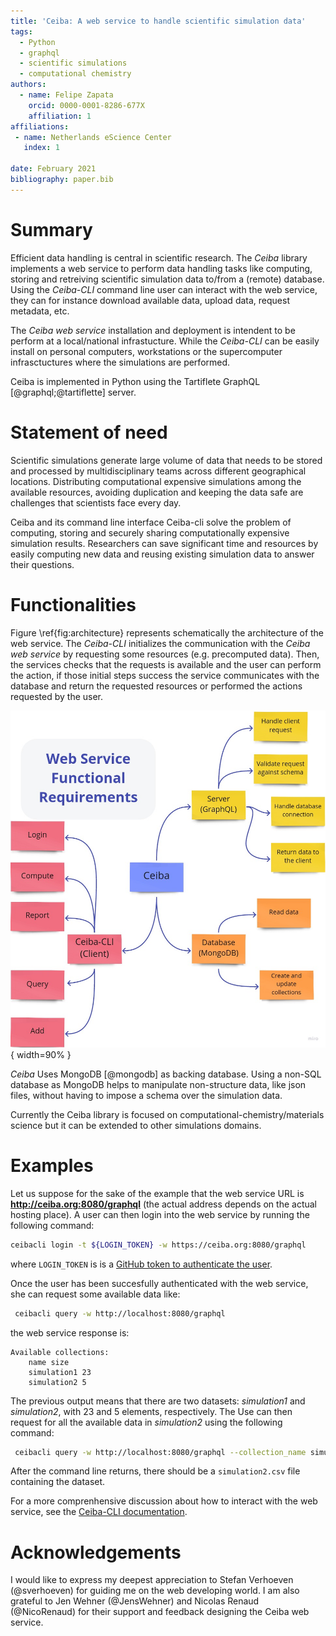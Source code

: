 ```yaml
---
title: 'Ceiba: A web service to handle scientific simulation data'
tags:
  - Python
  - graphql
  - scientific simulations
  - computational chemistry
authors:
  - name: Felipe Zapata
    orcid: 0000-0001-8286-677X
    affiliation: 1
affiliations:
 - name: Netherlands eScience Center
   index: 1

date: February 2021
bibliography: paper.bib
---
```


# Summary
Efficient data handling is central in scientific research. The *Ceiba* library implements
a web service to perform data handling tasks like computing, storing and retreiving scientific simulation data
to/from a (remote) database.
Using  the *Ceiba-CLI* command line user can interact with the web service, they can for instance download available
data, upload data, request metadata, etc.

The *Ceiba web service* installation and deployment is intendent to be perform at a local/national infrastucture.
While the *Ceiba-CLI* can be easily install on personal computers, workstations or the supercomputer infrasctuctures
where the simulations are performed.

Ceiba is implemented in Python using the Tartiflete GraphQL [@graphql;@tartiflette] server.

# Statement of need
Scientific simulations generate large volume of data that needs to be stored and processed
by multidisciplinary teams across different geographical locations. Distributing
computational expensive simulations among the available resources, avoiding duplication
and keeping the data safe are challenges that scientists face every day.

Ceiba and its command line interface Ceiba-cli solve the problem of computing,
storing and securely sharing computationally expensive simulation results. Researchers
can save significant time and resources by easily computing new data and reusing existing
simulation data to answer their questions.


# Functionalities
Figure \ref{fig:architecture} represents schematically the architecture of the web service.
The *Ceiba-CLI* initializes the communication with the *Ceiba web service* by requesting some resources
(e.g. precomputed data). Then, the services checks that the requests is available and the user can
perform the action, if those initial steps success the service communicates with the database and
return the requested resources or performed the actions requested by the user.

![Diagram representing the Ceiba architecture.\label{fig:architecture}](architecture.jpg){ width=90% }

*Ceiba* Uses MongoDB [@mongodb] as backing database. Using a non-SQL database as MongoDB helps to
manipulate non-structure data, like json files, without having to impose a schema over the simulation data.

Currently the Ceiba library is focused on computational-chemistry/materials science but
it can be extended to other simulations domains.

# Examples
Let us suppose for the sake of the example that the web service URL is **http://ceiba.org:8080/graphql** (the actual
address depends on the actual hosting place). A user can then login into the web service by running the following command:
```bash
ceibacli login -t ${LOGIN_TOKEN} -w https://ceiba.org:8080/graphql
```
where `LOGIN_TOKEN` is is a [GitHub token to authenticate the user](https://ceiba-cli.readthedocs.io/en/latest/authentication.html#authentication).

Once the user has been succesfully authenticated with the web service, she can request some available data like:
```bash
 ceibacli query -w http://localhost:8080/graphql
```
the web service response is:
```
Available collections:
	name size
	simulation1 23
	simulation2 5
```
The previous output means that there are two datasets: *simulation1* and *simulation2*, with 23 and 5 elements, respectively.
The Use can then request for all the available data in *simulation2* using the following command:
```bash
 ceibacli query -w http://localhost:8080/graphql --collection_name simulation2
```
After the command line returns, there should be a `simulation2.csv` file containing the dataset.

For a more comprenhensive discussion about how to interact with the web service, see the [Ceiba-CLI documentation](https://ceiba-cli.readthedocs.io/en/latest/authentication.html#authentication).


# Acknowledgements
I would like to express my deepest appreciation to Stefan Verhoeven (@sverhoeven) for guiding me on the web developing world.
I am also grateful to Jen Wehner (@JensWehner) and Nicolas Renaud (@NicoRenaud) for their support and feedback designing 
the Ceiba web service.
